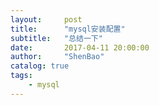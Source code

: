 ```yaml
---
layout:     post
title:      "mysql安装配置"
subtitle:   "总结一下"
date:       2017-04-11 20:00:00
author:     "ShenBao"
catalog: true
tags:
    - mysql
---
```



